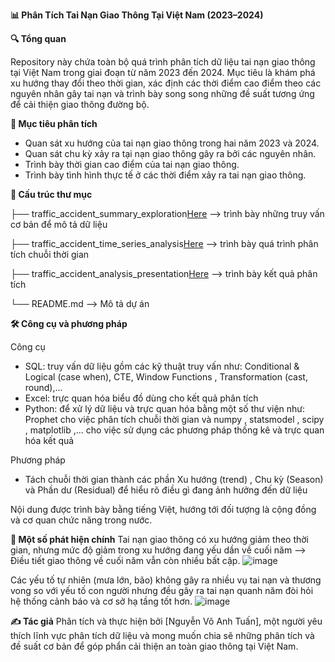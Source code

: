 **📊 Phân Tích Tai Nạn Giao Thông Tại Việt Nam (2023–2024)**

**🔍 Tổng quan**

Repository này chứa toàn bộ quá trình phân tích dữ liệu tai nạn giao thông tại Việt Nam trong giai đoạn từ năm 2023 đến 2024. 
Mục tiêu là khám phá xu hướng thay đổi theo thời gian, xác định các thời điểm cao điểm theo các nguyên nhân gây tai nạn và trình bày song song những đề suất tương ứng để cải thiện giao thông đường bộ.

**🎯 Mục tiêu phân tích**
- Quan sát xu hướng của tai nạn giao thông trong hai năm 2023 và 2024.
- Quan sát chu kỳ xảy ra tại nạn giao thông gây ra bởi các nguyên nhân.
- Trình bày thời gian cao điểm của tai nạn giao thông.
- Trình bày tình hình thực tế ở các thời điểm xảy ra tai nạn giao thông.


**📁 Cấu trúc thư mục**

├── traffic_accident_summary_exploration[Here](https://github.com/VoTuan0512/traffic-accident-prophet-model/blob/master/traffic_accident_summary_exploration.sql)              --> trình bày những truy vấn cơ bản để mô tả dữ liệu

├── traffic_accident_time_series_analysis[Here](https://github.com/VoTuan0512/traffic-accident-prophet-model/blob/master/traffic_accident_time_series_analysis.ipynb)            --> trình bày quá trình phân tích chuỗi thời gian

├── traffic_accident_analysis_presentation[Here](https://github.com/VoTuan0512/traffic-accident-prophet-model/blob/master/traffic_accident_analysis_presentation.pdf)          --> trình bày kết quả phân tích 

└── README.md                                                                                      --> Mô tả dự án

**🛠 Công cụ và phương pháp**

Công cụ
- SQL: truy vấn dữ liệu gồm các kỹ thuật truy vấn như: Conditional & Logical (case when), CTE, Window Functions , Transformation (cast, round),...
- Excel: trực quan hóa biểu đồ dùng cho kết quả phân tích
- Python:  để xử lý dữ liệu và trực quan hóa bằng một số thư viện như: Prophet cho việc phân tích chuỗi thời gian và numpy , statsmodel , scipy , matplotlib ,... cho việc sử dụng các phương pháp thống kê và trực quan hóa kết quả

Phương pháp

- Tách chuỗi thời gian thành các phần Xu hướng (trend) , Chu kỳ (Season) và Phần dư (Residual) để hiểu rõ điều gì đang ảnh hưởng đến dữ liệu

Nội dung được trình bày bằng tiếng Việt, hướng tới đối tượng là cộng đồng và cơ quan chức năng trong nước.

**📌 Một số phát hiện chính**
Tai nạn giao thông có xu hướng giảm theo thời gian, nhưng mức độ giảm trong xu hướng đang yếu dần về cuối năm --> Điều tiết giao thông về cuối năm vẫn còn nhiều bất cập.
![image](https://github.com/user-attachments/assets/6f47726f-0b47-4259-9ed3-5529ca3734f1)


Các yếu tố tự nhiên (mưa lớn, bão) không gây ra nhiều vụ tai nạn và thương vong so với yếu tố con người nhưng đều gây ra tai nạn quanh năm đòi hỏi hệ thống cảnh báo và cơ sở hạ tầng tốt hơn.
![image](https://github.com/user-attachments/assets/ba41efdd-b084-4e3f-a239-947a2c62cb76)


**✍️ Tác giả**
Phân tích và thực hiện bởi [Nguyễn Võ Anh Tuấn], một người yêu thích lĩnh vực phân tích dữ liệu và mong muốn chia sẽ những phân tích và đề suất cơ bản để góp phẩn cải thiện an toàn giao thông tại Việt Nam.
